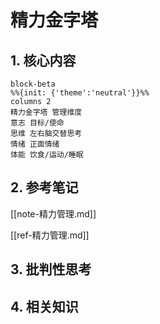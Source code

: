 # 精力金字塔

## 1. 核心内容

```mermaid
block-beta
%%{init: {'theme':'neutral'}}%%
columns 2
精力金字塔 管理维度
意志 目标/使命
思维 左右脑交替思考
情绪 正面情绪
体能 饮食/运动/睡眠
```

## 2. 参考笔记

[[note-精力管理.md]]

[[ref-精力管理.md]]

## 3. 批判性思考

## 4. 相关知识

